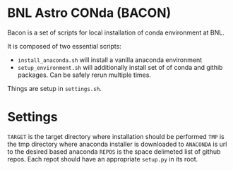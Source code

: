 # BNL Astro CONda (BACON)

Bacon is a set of scripts for local installation of conda environment at BNL.

It is composed of two essential scripts:

 * `install_anaconda.sh` will install a vanilla anaconda environment
 * `setup_environment.sh` will additionally install set of of conda and githib packages. Can be safely rerun multiple times.

Things are setup in `settings.sh`.

# Settings

`TARGET` is the target directory where installation should be performed
`TMP` is the tmp directory where anaconda installer is downloaded to
`ANACONDA` is url to the desired based anaconda
`REPOS` is the space delimeted list of github repos. Each repot should have an appropriate `setup.py` in its root.
